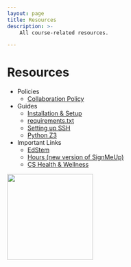 ```yaml
---
layout: page
title: Resources
description: >-
    All course-related resources.

---
```


# Resources

* Policies
    - [Collaboration Policy](https://docs.google.com/document/d/1sofVOk581YJRKk3ZiQO7iLciNj4B232lcxT9dO3zD0s/preview)
* Guides
    - [Installation & Setup](https://docs.google.com/document/d/1uPOgQ90PVUjJK6iVIDcKXBf8DOa7Ri5GYS6QSH5zqWk/preview)
    - [requirements.txt](https://drive.google.com/file/d/1-HaOMFqOP_Ha6VivZnqN6-1mRYEnrT_j/preview)
    - [Setting up SSH](https://cs.brown.edu/about/system/connecting/ssh/)
    - [Python Z3](https://docs.google.com/document/d/1ri_-SadZ-IWqrg3ZNY6tJRB_0OSDdwJRYNtdHkSehuc/preview)
* Important Links
    - [EdStem](https://edstem.org/us/courses/15791/discussion/)
    - [Hours (new version of SignMeUp)](https://hours.cs.brown.edu/)
    - [CS Health & Wellness](https://browncs-health-and-wellness.github.io)

<img src="https://csci1710.github.io//2022/assets/images/04.jpg" align="center" width="200">
